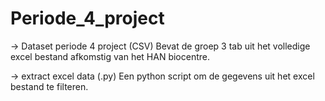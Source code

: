 # Periode_4_project

-> Dataset periode 4 project (CSV)
Bevat de groep 3 tab uit het volledige excel bestand afkomstig van het HAN biocentre.

-> extract excel data (.py)
Een python script om de gegevens uit het excel bestand te filteren. 
